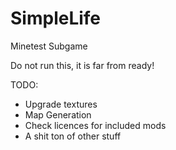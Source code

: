 # SimpleLife
Minetest Subgame

Do not run this, it is far from ready!

TODO:
 * Upgrade textures
 * Map Generation
 * Check licences for included mods
 * A shit ton of other stuff
